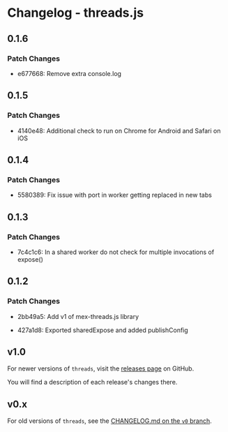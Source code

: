 # Changelog - threads.js

## 0.1.6

### Patch Changes

- e677668: Remove extra console.log

## 0.1.5

### Patch Changes

- 4140e48: Additional check to run on Chrome for Android and Safari on iOS

## 0.1.4

### Patch Changes

- 5580389: Fix issue with port in worker getting replaced in new tabs

## 0.1.3

### Patch Changes

- 7c4c1c6: In a shared worker do not check for multiple invocations of expose()

## 0.1.2

### Patch Changes

- 2bb49a5: Add v1 of mex-threads.js library

- 427a1d8: Exported sharedExpose and added publishConfig

## v1.0

For newer versions of `threads`, visit the [releases page](https://github.com/andywer/threads.js/releases) on GitHub.

You will find a description of each release's changes there.

## v0.x

For old versions of `threads`, see the [CHANGELOG.md on the `v0` branch](https://github.com/andywer/threads.js/blob/v0/CHANGELOG.md).
